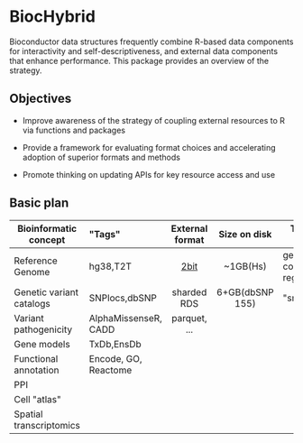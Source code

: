 # BiocHybrid

Bioconductor data structures frequently combine R-based data
components for interactivity and self-descriptiveness, and
external data components that enhance performance.  This
package provides an overview of the strategy.

## Objectives

- Improve awareness of the strategy of coupling external resources to R
via functions and packages

- Provide a framework for evaluating format choices and accelerating
adoption of superior formats and methods

- Promote thinking on updating APIs for key resource access and use

## Basic plan

|Bioinformatic concept|"Tags"|External format|Size on disk|Typical query|
|---------------------|:---|:---------------:|:------------:|-------------|
|Reference Genome|hg38,T2T|[2bit](https://genome.ucsc.edu/goldenpath/help/twoBit.html)|~1GB(Hs)|genomic content in region|
|Genetic variant catalogs|SNPlocs,dbSNP|sharded RDS|6+GB(dbSNP 155)|"snpsBy..."|
|Variant pathogenicity|AlphaMissenseR, CADD|parquet, ...|
|Gene models|TxDb,EnsDb|
|Functional annotation|Encode, GO, Reactome|
|PPI|
|Cell "atlas"|
|Spatial transcriptomics|

